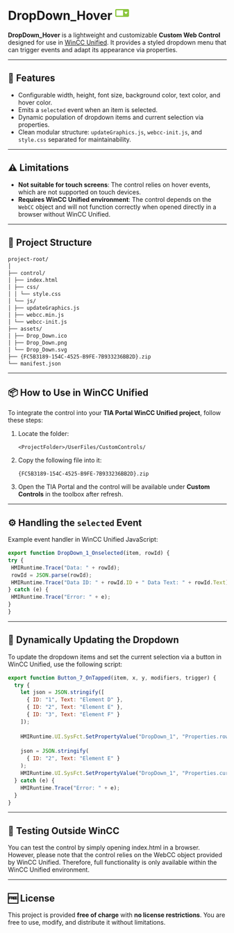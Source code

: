 # DropDown_Hover ![Preview](./assets/Drop_Down.png)

**DropDown_Hover** is a lightweight and customizable **Custom Web Control** designed for use in [WinCC Unified](https://support.industry.siemens.com/cs/document/109784439/). It provides a styled dropdown menu that can trigger events and adapt its appearance via properties.

---

## 🚀 Features

- Configurable width, height, font size, background color, text color, and hover color.
- Emits a `selected` event when an item is selected.
- Dynamic population of dropdown items and current selection via properties.
- Clean modular structure: `updateGraphics.js`, `webcc-init.js`, and `style.css` separated for maintainability.

---

## ⚠️ Limitations

- **Not suitable for touch screens**: The control relies on hover events, which are not supported on touch devices.
- **Requires WinCC Unified environment**: The control depends on the `WebCC` object and will not function correctly when opened directly in a browser without WinCC Unified.

---

## 📁 Project Structure

```
project-root/
│
├── control/
│ ├── index.html
│ ├── css/
│ │ └── style.css
│ └── js/
│ ├── updateGraphics.js
│ ├── webcc.min.js
│ └── webcc-init.js
├── assets/
│ ├── Drop_Down.ico
│ ├── Drop_Down.png
│ └── Drop_Down.svg
├── {FC5B3189-154C-4525-B9FE-7B933236BB2D}.zip
└── manifest.json

```

---

## 📦 How to Use in WinCC Unified

To integrate the control into your **TIA Portal WinCC Unified project**, follow these steps:

1. Locate the folder:
   ```
   <ProjectFolder>/UserFiles/CustomControls/
   ```

2. Copy the following file into it:
   ```
   {FC5B3189-154C-4525-B9FE-7B933236BB2D}.zip
   ```

3. Open the TIA Portal and the control will be available under **Custom Controls** in the toolbox after refresh.

---

## ⚙️ Handling the `selected` Event

Example event handler in WinCC Unified JavaScript:

```javascript
export function DropDown_1_Onselected(item, rowId) {
try {
 HMIRuntime.Trace("Data: " + rowId);
 rowId = JSON.parse(rowId);
 HMIRuntime.Trace("Data ID: " + rowId.ID + " Data Text: " + rowId.Text);
} catch (e) {
 HMIRuntime.Trace("Error: " + e);
}
}
```

---

## 🔄 Dynamically Updating the Dropdown

To update the dropdown items and set the current selection via a button in WinCC Unified, use the following script:

```javascript
export function Button_7_OnTapped(item, x, y, modifiers, trigger) {
  try {
    let json = JSON.stringify([
      { ID: "1", Text: "Element D" },
      { ID: "2", Text: "Element E" },
      { ID: "3", Text: "Element F" }
    ]);

    HMIRuntime.UI.SysFct.SetPropertyValue("DropDown_1", "Properties.rows", json);

    json = JSON.stringify(
      { ID: "2", Text: "Element E" }
    );
    HMIRuntime.UI.SysFct.SetPropertyValue("DropDown_1", "Properties.current", json);
  } catch (e) {
    HMIRuntime.Trace("Error: " + e);
  }
}
```

---

## 🧪 Testing Outside WinCC

You can test the control by simply opening index.html in a browser. However, please note that the control relies on the WebCC object provided by WinCC Unified. Therefore, full functionality is only available within the WinCC Unified environment.

---

## 🆓 License

This project is provided **free of charge** with **no license restrictions**. You are free to use, modify, and distribute it without limitations.